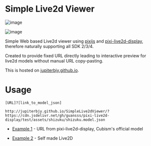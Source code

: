 # Simple Live2d Viewer

![image](https://user-images.githubusercontent.com/26041217/144188313-06cc9d83-8542-4a0c-803b-d2f1cda1a618.png)

![image](https://user-images.githubusercontent.com/26041217/144188356-1a737c9b-a426-4a22-9d5e-746394915604.png)

Simple Web based Live2d viewer using [pixijs](https://github.com/pixijs/pixijs) and [pixi-live2d-display](https://github.com/guansss/pixi-live2d-display), therefore naturally supporting all SDK 2/3/4.

Created to provide fixed URL directly leading to interactive preview for live2d models without manual URL copy-pasting.

This is hosted on [jupiterbjy.github.io](https://jupiterbjy.github.io/SimpleLive2dViewer/).

# Usage

`[URL]?[link_to_model_json]` 

```
http://jupiterbjy.github.io/SimpleLive2dViewer/?https://cdn.jsdelivr.net/gh/guansss/pixi-live2d-display/test/assets/shizuku/shizuku.model.json
```

- [Example 1][1] - URL from pixi-live2d-display, Cubism's official model

- [Example 2][2] - Self made Live2D


[1]: https://jupiterbjy.github.io/SimpleLive2dViewer/?https://cdn.jsdelivr.net/gh/guansss/pixi-live2d-display/test/assets/shizuku/shizuku.model.json
[2]: https://jupiterbjy.github.io/SimpleLive2dViewer/?https://cdn.jsdelivr.net/gh/jupiterbjy/Live2DPractice-Cyannyan/CyanSD/CyanSD.model3.json

